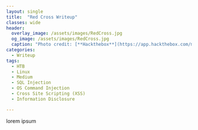 ```yaml
---
layout: single
title:  "Red Cross Writeup"
classes: wide
header:
  overlay_image: /assets/images/RedCross.jpg
  og_image: /assets/images/RedCross.jpg
  caption: "Photo credit: [**Hackthebox**](https://app.hackthebox.com/machines/162)"
categories:
  - Writeup
tags:
  - HTB
  - Linux
  - Medium
  - SQL Injection
  - OS Command Injection
  - Cross Site Scripting (XSS)
  - Information Disclosure

---
```


lorem ipsum

